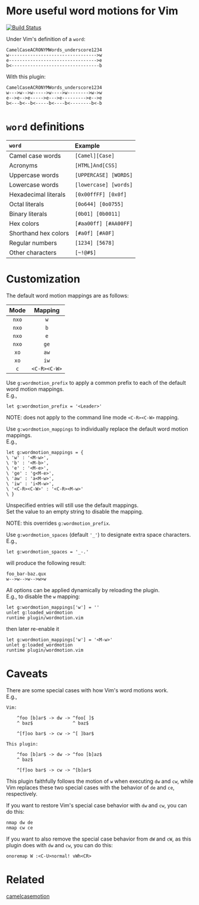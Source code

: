 More useful word motions for Vim
=================================

[![Build Status](https://travis-ci.org/chaoren/vim-wordmotion.svg?branch=master)](https://travis-ci.org/chaoren/vim-wordmotion)

Under Vim's definition of a `word`:

```
CamelCaseACRONYMWords_underscore1234
w--------------------------------->w
e--------------------------------->e
b<---------------------------------b
```

With this plugin:

```
CamelCaseACRONYMWords_underscore1234
w--->w-->w----->w---->w-------->w->w
e-->e-->e----->e--->e--------->e-->e
b<---b<--b<-----b<----b<--------b<-b
```

`word` definitions
==================

| `word`               | Example               |
|:---------------------|:----------------------|
| Camel case words     | `[Camel][Case]`       |
| Acronyms             | `[HTML]And[CSS]`      |
| Uppercase words      | `[UPPERCASE] [WORDS]` |
| Lowercase words      | `[lowercase] [words]` |
| Hexadecimal literals | `[0x00ffFF] [0x0f]`   |
| Octal literals       | `[0o644] [0o0755]`    |
| Binary literals      | `[0b01] [0b0011]`     |
| Hex colors           | `[#aa00ff] [#AA00FF]` |
| Shorthand hex colors | `[#a0f] [#A0F]`       |
| Regular numbers      | `[1234] [5678]`       |
| Other characters     | `[~!@#$]`             |

Customization
=============

The default word motion mappings are as follows:

| Mode  | Mapping      |
|:-----:|:------------:|
| `nxo` | `w`          |
| `nxo` | `b`          |
| `nxo` | `e`          |
| `nxo` | `ge`         |
| `xo`  | `aw`         |
| `xo`  | `iw`         |
| `c`   | `<C-R><C-W>` |

Use `g:wordmotion_prefix` to apply a common prefix to each of the default word
motion mappings.  
E.g.,
```
let g:wordmotion_prefix = '<Leader>'
```
NOTE: does not apply to the command line mode `<C-R><C-W>` mapping.

Use `g:wordmotion_mappings` to individually replace the default word motion
mappings.  
E.g.,
```
let g:wordmotion_mappings = {
\ 'w' : '<M-w>',
\ 'b' : '<M-b>',
\ 'e' : '<M-e>',
\ 'ge' : 'g<M-e>',
\ 'aw' : 'a<M-w>',
\ 'iw' : 'i<M-w>',
\ '<C-R><C-W>' : '<C-R><M-w>'
\ }
```
Unspecified entries will still use the default mappings.  
Set the value to an empty string to disable the mapping.

NOTE: this overrides `g:wordmotion_prefix`.

Use `g:wordmotion_spaces` (default `'_'`) to designate extra space characters.  
E.g.,
```
let g:wordmotion_spaces = '_-.'
```
will produce the following result:
```
foo_bar-baz.qux
w-->w-->w-->w>w
```

All options can be applied dynamically by reloading the plugin.  
E.g., to disable the `w` mapping:
```
let g:wordmotion_mappings['w'] = ''
unlet g:loaded_wordmotion
runtime plugin/wordmotion.vim
```
then later re-enable it
```
let g:wordmotion_mappings['w'] = '<M-w>'
unlet g:loaded_wordmotion
runtime plugin/wordmotion.vim
```

Caveats
=======

There are some special cases with how Vim's word motions work.  
E.g.,
```
Vim:

	^foo [b]ar$ -> dw -> ^foo[ ]$
	^ baz$               ^ baz$

	^[f]oo bar$ -> cw -> ^[ ]bar$

This plugin:

	^foo [b]ar$ -> dw -> ^foo [b]az$
	^ baz$

	^[f]oo bar$ -> cw -> ^[b]ar$
```
This plugin faithfully follows the motion of `w` when executing `dw` and `cw`,
while Vim replaces these two special cases with the behavior of `de` and `ce`,
respectively.

If you want to restore Vim's special case behavior with `dw` and `cw`, you can
do this:
```
nmap dw de
nmap cw ce
```
If you want to also remove the special case behavior from `dW` and `cW`, as this
plugin does with `dw` and `cw`, you can do this:
```
onoremap W :<C-U>normal! vWh<CR>
```

Related
=======
[camelcasemotion](http://www.vim.org/scripts/script.php?script_id=1905)

